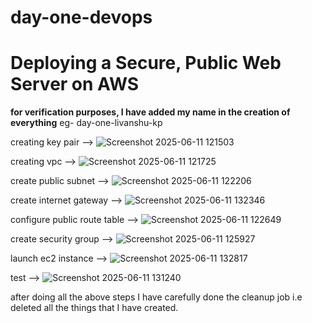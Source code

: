 # day-one-devops
# Deploying a Secure, Public Web Server on AWS

**for verification purposes, I have added my name in the creation of everything**
eg- day-one-livanshu-kp

creating key pair -->
![Screenshot 2025-06-11 121503](https://github.com/user-attachments/assets/9eec9291-8337-4fea-8b62-3049b0876aa6)

creating vpc -->
![Screenshot 2025-06-11 121725](https://github.com/user-attachments/assets/c84d9b02-9482-4a15-926f-a8a2090a2c56)

create public subnet -->
![Screenshot 2025-06-11 122206](https://github.com/user-attachments/assets/ff44ae7e-bc29-429c-b747-f6c67b5e0956)

create internet gateway -->
![Screenshot 2025-06-11 132346](https://github.com/user-attachments/assets/84f8b284-0453-478a-a3a7-cb04c01b4498)

configure public route table -->
![Screenshot 2025-06-11 122649](https://github.com/user-attachments/assets/509f6c00-9051-4b9c-8de0-99ad4fd208b0)

create security group -->
![Screenshot 2025-06-11 125927](https://github.com/user-attachments/assets/e93260c1-e524-409d-a710-0c24a9b40f2c)

launch ec2 instance -->
![Screenshot 2025-06-11 132817](https://github.com/user-attachments/assets/8d3de467-78e9-4a42-a23c-99b9fc61152c)

test -->
![Screenshot 2025-06-11 131240](https://github.com/user-attachments/assets/05e19c75-6409-4d01-a985-876f7f42164b)


after doing all the above steps I have carefully done the cleanup job i.e deleted all the things that I have created.
